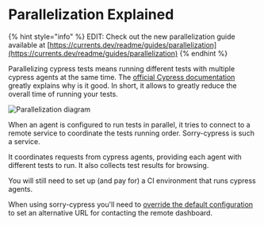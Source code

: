 # Parallelization Explained

{% hint style="info" %}
EDIT: Check out the new parallelization guide available at [https://currents.dev/readme/guides/parallelization](https://currents.dev/readme/guides/parallelization)
{% endhint %}

Parallelizing cypress tests means running different tests with multiple cypress agents at the same time. The [official Cypress documentation](https://docs.cypress.io/guides/guides/parallelization.html) greatly explains why is it good. In short, it allows to greatly reduce the overall time of running your tests.

![Parallelization diagram](../.gitbook/assets/parallelization.diagram.png)

When an agent is configured to run tests in parallel, it tries to connect to a remote service to coordinate the tests running order. Sorry-cypress is such a service.&#x20;

It coordinates requests from cypress agents, providing each agent with different tests to run. It also collects test results for browsing.&#x20;

You will still need to set up (and pay for) a CI environment that runs cypress agents.&#x20;

When using sorry-cypress you'll need to [override the default configuration](../integrating-cypress/configuring-cypress-agent.md) to set an alternative URL for contacting the remote dashboard.&#x20;
